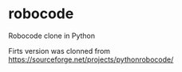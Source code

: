 # robocode
Robocode clone in Python

Firts version was clonned from https://sourceforge.net/projects/pythonrobocode/
